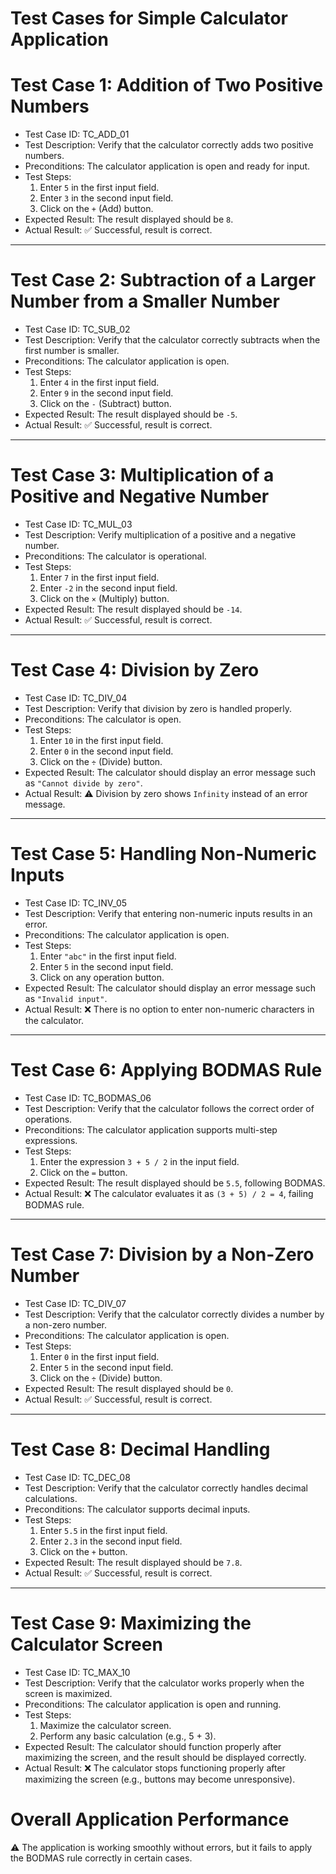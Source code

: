 
# Test Cases for Simple Calculator Application

# Test Case 1: Addition of Two Positive Numbers
- Test Case ID: TC_ADD_01
- Test Description: Verify that the calculator correctly adds two positive numbers.
- Preconditions: The calculator application is open and ready for input.
- Test Steps:  
  1. Enter `5` in the first input field.  
  2. Enter `3` in the second input field.  
  3. Click on the `+` (Add) button.  
- Expected Result: The result displayed should be `8`.
- Actual Result: ✅ Successful, result is correct.

---

# Test Case 2: Subtraction of a Larger Number from a Smaller Number
- Test Case ID: TC_SUB_02
- Test Description: Verify that the calculator correctly subtracts when the first number is smaller.
- Preconditions: The calculator application is open.
- Test Steps:  
  1. Enter `4` in the first input field.  
  2. Enter `9` in the second input field.  
  3. Click on the `-` (Subtract) button.  
- Expected Result: The result displayed should be `-5`.
- Actual Result: ✅ Successful, result is correct.

---

# Test Case 3: Multiplication of a Positive and Negative Number
- Test Case ID: TC_MUL_03
- Test Description: Verify multiplication of a positive and a negative number.
- Preconditions: The calculator is operational.
- Test Steps:  
  1. Enter `7` in the first input field.  
  2. Enter `-2` in the second input field.  
  3. Click on the `×` (Multiply) button.  
- Expected Result: The result displayed should be `-14`.
- Actual Result: ✅ Successful, result is correct.

---

# Test Case 4: Division by Zero
- Test Case ID: TC_DIV_04
- Test Description: Verify that division by zero is handled properly.
- Preconditions: The calculator is open.
- Test Steps:  
  1. Enter `10` in the first input field.  
  2. Enter `0` in the second input field.  
  3. Click on the `÷` (Divide) button.  
- Expected Result: The calculator should display an error message such as `"Cannot divide by zero"`.
- Actual Result: ⚠️ Division by zero shows `Infinity` instead of an error message.

---

# Test Case 5: Handling Non-Numeric Inputs
- Test Case ID: TC_INV_05
- Test Description: Verify that entering non-numeric inputs results in an error.
- Preconditions: The calculator application is open.
- Test Steps:  
  1. Enter `"abc"` in the first input field.  
  2. Enter `5` in the second input field.  
  3. Click on any operation button.  
- Expected Result: The calculator should display an error message such as `"Invalid input"`.
- Actual Result: ❌ There is no option to enter non-numeric characters in the calculator.

---

# Test Case 6: Applying BODMAS Rule
- Test Case ID: TC_BODMAS_06
- Test Description: Verify that the calculator follows the correct order of operations.
- Preconditions: The calculator application supports multi-step expressions.
- Test Steps:  
  1. Enter the expression `3 + 5 / 2` in the input field.  
  2. Click on the `=` button.  
- Expected Result: The result displayed should be `5.5`, following BODMAS.
- Actual Result: ❌ The calculator evaluates it as `(3 + 5) / 2 = 4`, failing BODMAS rule.

---

# Test Case 7: Division by a Non-Zero Number
- Test Case ID: TC_DIV_07
- Test Description: Verify that the calculator correctly divides a number by a non-zero number.
- Preconditions: The calculator application is open.
- Test Steps:  
  1. Enter `0` in the first input field.  
  2. Enter `5` in the second input field.  
  3. Click on the `÷` (Divide) button.  
- Expected Result: The result displayed should be `0`.
- Actual Result: ✅ Successful, result is correct.

---

# Test Case 8: Decimal Handling
- Test Case ID: TC_DEC_08
- Test Description: Verify that the calculator correctly handles decimal calculations.
- Preconditions: The calculator supports decimal inputs.
- Test Steps:  
  1. Enter `5.5` in the first input field.  
  2. Enter `2.3` in the second input field.  
  3. Click on the `+` button.  
- Expected Result: The result displayed should be `7.8`.
- Actual Result: ✅ Successful, result is correct.

---

# Test Case 9: Maximizing the Calculator Screen
- Test Case ID: TC_MAX_10
- Test Description: Verify that the calculator works properly when the screen is maximized.
- Preconditions: The calculator application is open and running.
- Test Steps:
  1. Maximize the calculator screen.
  2. Perform any basic calculation (e.g., 5 + 3).
- Expected Result: The calculator should function properly after maximizing the screen, and the result should be displayed correctly.
- Actual Result: ❌ The calculator stops functioning properly after maximizing the screen (e.g., buttons may become unresponsive).

# Overall Application Performance
⚠️ The application is working smoothly without errors, but it fails to apply the BODMAS rule correctly in certain cases.
